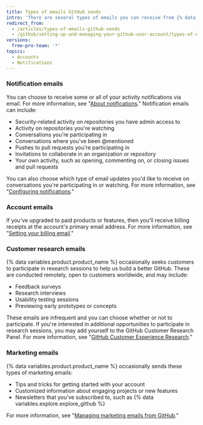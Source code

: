 ```yaml
---
title: Types of emails GitHub sends
intro: 'There are several types of emails you can receive from {% data variables.product.product_name %}, including notifications, account information, customer research invitations, and marketing communications.'
redirect_from:
  - /articles/types-of-emails-github-sends
  - /github/setting-up-and-managing-your-github-user-account/types-of-emails-github-sends
versions:
  free-pro-team: '*'
topics:
  - Accounts
  - Notifications
---
```


### Notification emails

You can choose to receive some or all of your activity notifications via email. For more information, see "[About notifications](/github/managing-subscriptions-and-notifications-on-github/about-notifications)." Notification emails can include:

- Security-related activity on repositories you have admin access to
- Activity on repositories you're watching
- Conversations you're participating in
- Conversations where you've been @mentioned
- Pushes to pull requests you're participating in
- Invitations to collaborate in an organization or repository
- Your own activity, such as opening, commenting on, or closing issues and pull requests

You can also choose which type of email updates you'd like to receive on conversations you're participating in or watching. For more information, see "[Configuring notifications](/github/managing-subscriptions-and-notifications-on-github/configuring-notifications)."

### Account emails

If you've upgraded to paid products or features, then you'll receive billing receipts at the account's primary email address. For more information, see "[Setting your billing email](/articles/setting-your-billing-email)."

### Customer research emails

{% data variables.product.product_name %} occasionally seeks customers to participate in research sessions to help us build a better GitHub. These are conducted remotely, open to customers worldwide, and may include:

- Feedback surveys
- Research interviews
- Usability testing sessions
- Previewing early prototypes or concepts

These emails are infrequent and you can choose whether or not to participate. If you're interested in additional opportunities to participate in research sessions, you may add yourself to the GitHub Customer Research Panel. For more information, see "[GitHub Customer Experience Research](https://cxr.github.com)."

### Marketing emails

{% data variables.product.product_name %} occasionally sends these types of marketing emails:

- Tips and tricks for getting started with your account
- Customized information about engaging projects or new features
- Newsletters that you've subscribed to, such as {% data variables.explore.explore_github %}

For more information, see "[Managing marketing emails from GitHub](/articles/managing-marketing-emails-from-github)."
